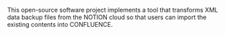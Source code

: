 This open-source software project implements a tool that transforms XML data backup files from the NOTION cloud so that users can import the existing contents into CONFLUENCE.

